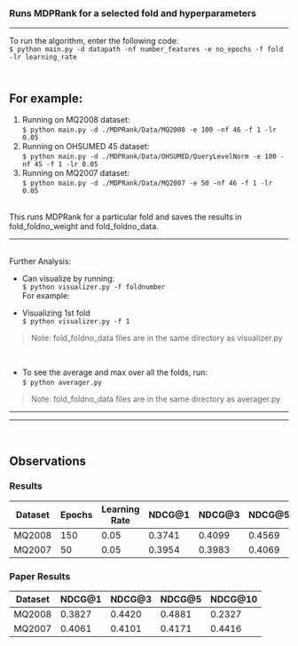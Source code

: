 ### Runs MDPRank for a selected fold and hyperparameters

---


To run the algorithm, enter the following code:<br>
`$ python main.py -d datapath -nf number_features -e no_epochs -f fold -lr learning_rate `<br>

<br>For example: 
---
1. Running on MQ2008 dataset: <br> `$ python main.py -d ./MDPRank/Data/MQ2008 -e 100 -nf 46 -f 1 -lr 0.05`
2. Running on OHSUMED 45 dataset: <br> `$ python main.py -d ./MDPRank/Data/OHSUMED/QueryLevelNorm -e 100 -nf 45 -f 1 -lr 0.05`
3. Running on MQ2007 dataset: <br> `$ python main.py -d ./MDPRank/Data/MQ2007 -e 50 -nf 46 -f 1 -lr 0.05`


<br>
This runs MDPRank for a particular fold and saves the results in fold_foldno_weight and fold_foldno_data.

---

<br>Further Analysis:


- Can visualize by running: <br> `$ python visualizer.py -f foldnumber`<br>
For example: 

- Visualizing 1st fold <br> `$ python visualizer.py -f 1` 

> Note: fold_foldno_data files are in the same directory as visualizer.py

<br>

- To see the average and max over all the folds, run:<br> `$ python averager.py`

> Note: fold_foldno_data files are in the same directory as averager.py

---


---
<br> 

## Observations


### Results

| Dataset | Epochs | Learning Rate | NDCG@1 | NDCG@3 | NDCG@5 | NDCG@10 |
|---|---|---|---|---|---|---|
| MQ2008 | 150 | 0.05 | 0.3741 | 0.4099 | 0.4569 | 0.2230 |
| MQ2007 | 50 | 0.05 | 0.3954 | 0.3983 | 0.4069 | 0.435 |


### Paper Results

| Dataset | NDCG@1 | NDCG@3 | NDCG@5 | NDCG@10 |
|---|---|---|---|---|
| MQ2008 | 0.3827 | 0.4420 | 0.4881 | 0.2327 |
| MQ2007 | 0.4061 | 0.4101 | 0.4171 | 0.4416 |
